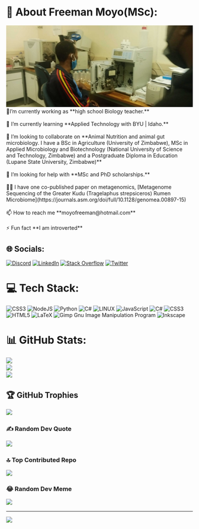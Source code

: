# 💫 About Freeman Moyo(MSc):
<div align="center"><img src="https://github.com/sirfmoyo/myfiles/blob/main/e9ad4369-8c50-42bd-bf22-88ed5e41e058.jpeg"></div>
🔭I’m currently working as **high school Biology teacher.**<br><br>🌱 I’m currently learning **Applied Technology with BYU | Idaho.**<br><br>👯 I’m looking to collaborate on **Animal Nutrition and animal gut microbiology.  I have a BSc in Agriculture (University of Zimbabwe), MSc in Applied Microbiology and Biotechnology (National University of Science and Technology, Zimbabwe) and a Postgraduate Diploma in Education (Lupane State University, Zimbabwe)**<br><br>🤝 I’m looking for help with **MSc and PhD scholarships.**<br><br>👨‍💻 I have one co-published paper on metagenomics, [Metagenome Sequencing of the Greater Kudu (Tragelaphus strepsiceros) Rumen Microbiome](https://journals.asm.org/doi/full/10.1128/genomea.00897-15)<br><br>📫 How to reach me **moyofreeman@hotmail.com**<br><br>⚡ Fun fact **I am introverted**


## 🌐 Socials:
[![Discord](https://img.shields.io/badge/Discord-%237289DA.svg?logo=discord&logoColor=white)](https://discord.gg/sirfmoyo) [![LinkedIn](https://img.shields.io/badge/LinkedIn-%230077B5.svg?logo=linkedin&logoColor=white)](https://linkedin.com/in/moyofreeman) [![Stack Overflow](https://img.shields.io/badge/-Stackoverflow-FE7A16?logo=stack-overflow&logoColor=white)](https://stackoverflow.com/users/4507563/moyo-freeman) [![Twitter](https://img.shields.io/badge/Twitter-%231DA1F2.svg?logo=Twitter&logoColor=white)](https://twitter.com/rrankosiyabo) 

# 💻 Tech Stack:
![CSS3](https://img.shields.io/badge/css3-%231572B6.svg?style=for-the-badge&logo=css3&logoColor=white) ![NodeJS](https://img.shields.io/badge/node.js-6DA55F?style=for-the-badge&logo=node.js&logoColor=white) ![Python](https://img.shields.io/badge/python-3670A0?style=for-the-badge&logo=python&logoColor=ffdd54) ![C#](https://img.shields.io/badge/c%23-%23239120.svg?style=for-the-badge&logo=c-sharp&logoColor=white) ![LINUX](https://img.shields.io/badge/Linux-FCC624?style=for-the-badge&logo=linux&logoColor=black) ![JavaScript](https://img.shields.io/badge/javascript-%23323330.svg?style=for-the-badge&logo=javascript&logoColor=%23F7DF1E) ![C#](https://img.shields.io/badge/c%23-%23239120.svg?style=for-the-badge&logo=c-sharp&logoColor=white) ![CSS3](https://img.shields.io/badge/css3-%231572B6.svg?style=for-the-badge&logo=css3&logoColor=white) ![HTML5](https://img.shields.io/badge/html5-%23E34F26.svg?style=for-the-badge&logo=html5&logoColor=white) ![LaTeX](https://img.shields.io/badge/latex-%23008080.svg?style=for-the-badge&logo=latex&logoColor=white) ![Gimp Gnu Image Manipulation Program](https://img.shields.io/badge/Gimp-657D8B?style=for-the-badge&logo=gimp&logoColor=FFFFFF) ![Inkscape](https://img.shields.io/badge/Inkscape-e0e0e0?style=for-the-badge&logo=inkscape&logoColor=080A13)
# 📊 GitHub Stats:
![](https://github-readme-stats.vercel.app/api?username=sirfmoyo&theme=monokai&hide_border=true&include_all_commits=true&count_private=true)<br/>
![](https://github-readme-streak-stats.herokuapp.com/?user=sirfmoyo&theme=monokai&hide_border=true)<br/>
![](https://github-readme-stats.vercel.app/api/top-langs/?username=sirfmoyo&theme=monokai&hide_border=true&include_all_commits=true&count_private=true&layout=compact)

## 🏆 GitHub Trophies
![](https://github-profile-trophy.vercel.app/?username=sirfmoyo&theme=onedark&no-frame=false&no-bg=false&margin-w=4)

### ✍️ Random Dev Quote
![](https://quotes-github-readme.vercel.app/api?type=horizontal&theme=radical)

### 🔝 Top Contributed Repo
![](https://github-contributor-stats.vercel.app/api?username=sirfmoyo&limit=5&theme=dark&combine_all_yearly_contributions=true)

### 😂 Random Dev Meme
<img src="https://rm.up.railway.app/" width="512px"/>

---
[![](https://visitcount.itsvg.in/api?id=sirfmoyo&icon=1&color=9)](https://visitcount.itsvg.in)

<!-- Proudly created with GPRM ( https://gprm.itsvg.in ) -->
